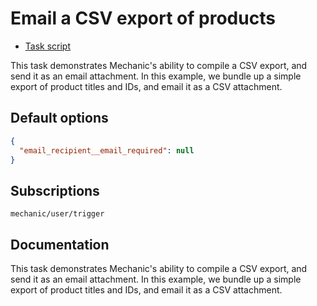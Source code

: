 # Email a CSV export of products

* [Task script](./script.liquid)

This task demonstrates Mechanic's ability to compile a CSV export, and send it as an email attachment. In this example, we bundle up a simple export of product titles and IDs, and email it as a CSV attachment.

## Default options

```json
{
  "email_recipient__email_required": null
}
```

## Subscriptions

```liquid
mechanic/user/trigger
```

## Documentation

This task demonstrates Mechanic's ability to compile a CSV export, and send it as an email attachment. In this example, we bundle up a simple export of product titles and IDs, and email it as a CSV attachment.